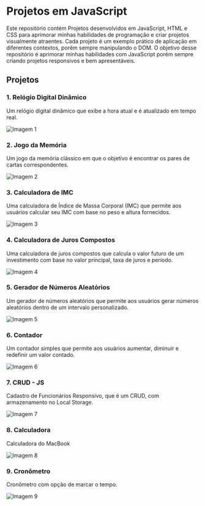 # Projetos em JavaScript

Este repositório contém Projetos desenvolvidos em JavaScript, HTML e CSS para aprimorar minhas habilidades de programação e criar projetos visualmente atraentes. Cada projeto é um exemplo prático de aplicação em diferentes contextos, porém sempre manipulando o DOM. O objetivo desse repositório é aprimorar minhas habilidades com JavaScript porém sempre criando projetos responsivos e bem apresentáveis.

## Projetos

### 1. Relógio Digital Dinâmico

Um relógio digital dinâmico que exibe a hora atual e é atualizado em tempo real.

![Imagem 1](1-relogio-digital-dinamico/assets/img/img1.JPG)

### 2. Jogo da Memória

Um jogo da memória clássico em que o objetivo é encontrar os pares de cartas correspondentes.

![Imagem 2](2-jogo-da-memoria/img/img2.JPG)

### 3. Calculadora de IMC

Uma calculadora de Índice de Massa Corporal (IMC) que permite aos usuários calcular seu IMC com base no peso e altura fornecidos.

![Imagem 3](3-calculadora-imc/assets/img/img3.JPG)

### 4. Calculadora de Juros Compostos

Uma calculadora de juros compostos que calcula o valor futuro de um investimento com base no valor principal, taxa de juros e período.

![Imagem 4](4-calculadora-juros-compostos/assets/img/img4.JPG)

### 5. Gerador de Números Aleatórios

Um gerador de números aleatórios que permite aos usuários gerar números aleatórios dentro de um intervalo personalizado.

![Imagem 5](5-gerar-numeros-aleatorios/assets/img/img5.JPG)

### 6. Contador

Um contador simples que permite aos usuários aumentar, diminuir e redefinir um valor contado.

![Imagem 6](6-contador/assets/img/img6.JPG)

### 7. CRUD - JS

Cadastro de Funcionários Responsivo, que é um CRUD, com armazenamento no Local Storage.

![Imagem 7](7-CRUD-JS/assets/img/img7.JPG)

### 8. Calculadora

Calculadora do MacBook

![Imagem 8](8-calculadora/assets/img/img8.JPG)

### 9. Cronômetro

Cronômetro com opção de marcar o tempo.

![Imagem 9](9-cronometro/assets/img/img9.JPG)